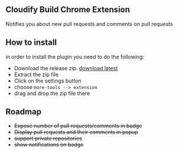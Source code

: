 Cloudify Build Chrome Extension
--------------------------------

Notifies you about new pull requests and comments on pull requests

How to install
---------------

in order to install the plugin you need to do the following: 
 - Download the release zip. [download latest](https://github.com/guy-mograbi-at-gigaspaces/github-pull-requests-chrome-extension/releases/download/v0.0.372/github-pull-requests-chrome-extension-0.0.372.zip)
 - Extract the zip file
 - Click on the settings button 
 - choose `more-tools --> extension`
 - drag and drop the zip file there



Roadmap
-------

 - ~~Expose number of pull requests/comments in badge~~
 - ~~Display pull requests and their comments in popup~~
 - ~~support private repositories~~
 - ~~show notifications on badge~~
